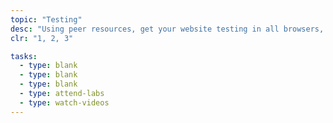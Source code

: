 ```yaml
---
topic: "Testing"
desc: "Using peer resources, get your website testing in all browsers, accessibility tools & performance tools."
clr: "1, 2, 3"

tasks:
  - type: blank
  - type: blank
  - type: blank
  - type: attend-labs
  - type: watch-videos
---
```

